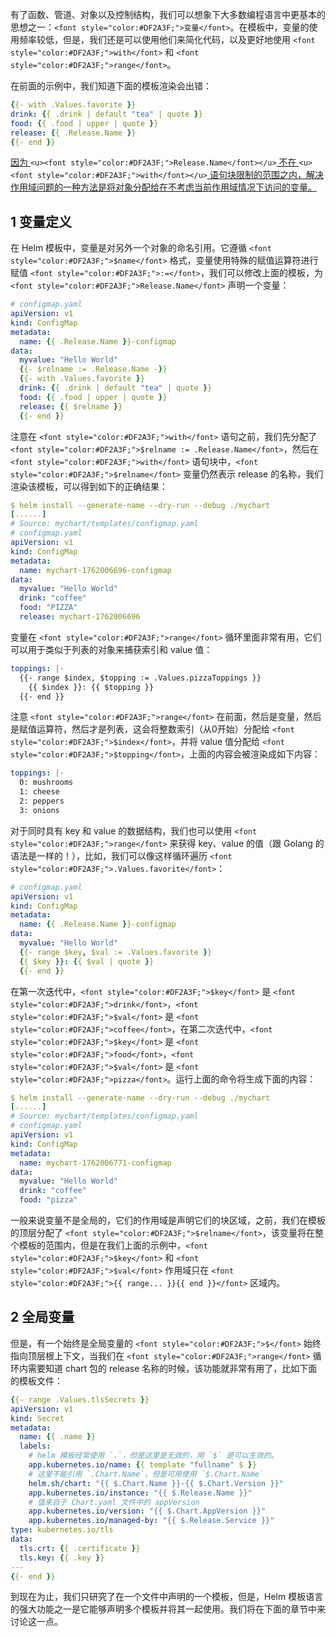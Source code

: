 <font style="color:rgb(28, 30, 33);">有了函数、管道、对象以及控制结构，我们可以想象下大多数编程语言中更基本的思想之一：</font>`<font style="color:#DF2A3F;">变量</font>`<font style="color:rgb(28, 30, 33);">。在模板中，变量的使用频率较低，但是，我们还是可以使用他们来简化代码，以及更好地使用 </font>`<font style="color:#DF2A3F;">with</font>`<font style="color:rgb(28, 30, 33);"> 和 </font>`<font style="color:#DF2A3F;">range</font>`<font style="color:rgb(28, 30, 33);">。</font>

<font style="color:rgb(28, 30, 33);">在前面的示例中，我们知道下面的模板渲染会出错：</font>

```yaml
{{- with .Values.favorite }}
drink: {{ .drink | default "tea" | quote }}
food: {{ .food | upper | quote }}
release: {{ .Release.Name }}
{{- end }}
```

<u><font style="color:rgb(28, 30, 33);">因为 </font></u>`<u><font style="color:#DF2A3F;">Release.Name</font></u>`<u><font style="color:rgb(28, 30, 33);"> 不在 </font></u>`<u><font style="color:#DF2A3F;">with</font></u>`<u><font style="color:rgb(28, 30, 33);"> 语句块限制的范围之内，解决作用域问题的一种方法是将对象分配给在不考虑当前作用域情况下访问的变量。</font></u>

## 1 变量定义
<font style="color:rgb(28, 30, 33);">在 Helm 模板中，变量是对另外一个对象的命名引用。它遵循 </font>`<font style="color:#DF2A3F;">$name</font>`<font style="color:rgb(28, 30, 33);"> 格式，变量使用特殊的赋值运算符进行赋值 </font>`<font style="color:#DF2A3F;">:=</font>`<font style="color:rgb(28, 30, 33);">，我们可以修改上面的模板，为 </font>`<font style="color:#DF2A3F;">Release.Name</font>`<font style="color:rgb(28, 30, 33);"> 声明一个变量：</font>

```yaml
# configmap.yaml
apiVersion: v1
kind: ConfigMap
metadata:
  name: {{ .Release.Name }}-configmap
data:
  myvalue: "Hello World"
  {{- $relname := .Release.Name -}}
  {{- with .Values.favorite }}
  drink: {{ .drink | default "tea" | quote }}
  food: {{ .food | upper | quote }}
  release: {{ $relname }}
  {{- end }}
```

<font style="color:rgb(28, 30, 33);">注意在 </font>`<font style="color:#DF2A3F;">with</font>`<font style="color:rgb(28, 30, 33);"> 语句之前，我们先分配了 </font>`<font style="color:#DF2A3F;">$relname := .Release.Name</font>`<font style="color:rgb(28, 30, 33);">，然后在 </font>`<font style="color:#DF2A3F;">with</font>`<font style="color:rgb(28, 30, 33);"> 语句块中，</font>`<font style="color:#DF2A3F;">$relname</font>`<font style="color:rgb(28, 30, 33);"> 变量仍然表示 release 的名称，我们渲染该模板，可以得到如下的正确结果：</font>

```yaml
$ helm install --generate-name --dry-run --debug ./mychart
[......]
# Source: mychart/templates/configmap.yaml
# configmap.yaml
apiVersion: v1
kind: ConfigMap
metadata:
  name: mychart-1762006696-configmap
data:
  myvalue: "Hello World"
  drink: "coffee"
  food: "PIZZA"
  release: mychart-1762006696
```

<font style="color:rgb(28, 30, 33);">变量在 </font>`<font style="color:#DF2A3F;">range</font>`<font style="color:rgb(28, 30, 33);"> 循环里面非常有用，它们可以用于类似于列表的对象来捕获索引和 value 值：</font>

```yaml
toppings: |-
  {{- range $index, $topping := .Values.pizzaToppings }}
    {{ $index }}: {{ $topping }}
  {{- end }}
```

<font style="color:rgb(28, 30, 33);">注意 </font>`<font style="color:#DF2A3F;">range</font>`<font style="color:rgb(28, 30, 33);"> 在前面，然后是变量，然后是赋值运算符，然后才是列表，这会将整数索引（从0开始）分配给 </font>`<font style="color:#DF2A3F;">$index</font>`<font style="color:rgb(28, 30, 33);">，并将 value 值分配给 </font>`<font style="color:#DF2A3F;">$topping</font>`<font style="color:rgb(28, 30, 33);">，上面的内容会被渲染成如下内容：</font>

```yaml
toppings: |-
  0: mushrooms
  1: cheese
  2: peppers
  3: onions
```

<font style="color:rgb(28, 30, 33);">对于同时具有 key 和 value 的数据结构，我们也可以使用 </font>`<font style="color:#DF2A3F;">range</font>`<font style="color:rgb(28, 30, 33);"> 来获得 key、value 的值（跟 Golang 的语法是一样的！），比如，我们可以像这样循环遍历 </font>`<font style="color:#DF2A3F;">.Values.favorite</font>`<font style="color:rgb(28, 30, 33);">：</font>

```yaml
# configmap.yaml
apiVersion: v1
kind: ConfigMap
metadata:
  name: {{ .Release.Name }}-configmap
data:
  myvalue: "Hello World"
  {{- range $key, $val := .Values.favorite }}
  {{ $key }}: {{ $val | quote }}
  {{- end }}
```

<font style="color:rgb(28, 30, 33);">在第一次迭代中，</font>`<font style="color:#DF2A3F;">$key</font>`<font style="color:rgb(28, 30, 33);"> 是 </font>`<font style="color:#DF2A3F;">drink</font>`<font style="color:rgb(28, 30, 33);">，</font>`<font style="color:#DF2A3F;">$val</font>`<font style="color:rgb(28, 30, 33);"> 是 </font>`<font style="color:#DF2A3F;">coffee</font>`<font style="color:rgb(28, 30, 33);">，在第二次迭代中，</font>`<font style="color:#DF2A3F;">$key</font>`<font style="color:rgb(28, 30, 33);"> 是 </font>`<font style="color:#DF2A3F;">food</font>`<font style="color:rgb(28, 30, 33);">，</font>`<font style="color:#DF2A3F;">$val</font>`<font style="color:rgb(28, 30, 33);"> 是 </font>`<font style="color:#DF2A3F;">pizza</font>`<font style="color:rgb(28, 30, 33);">。运行上面的命令将生成下面的内容：</font>

```yaml
$ helm install --generate-name --dry-run --debug ./mychart
[......]
# Source: mychart/templates/configmap.yaml
# configmap.yaml
apiVersion: v1
kind: ConfigMap
metadata:
  name: mychart-1762006771-configmap
data:
  myvalue: "Hello World"
  drink: "coffee"
  food: "pizza"
```

<font style="color:rgb(28, 30, 33);">一般来说变量不是全局的，它们的作用域是声明它们的块区域，之前，我们在模板的顶层分配了 </font>`<font style="color:#DF2A3F;">$relname</font>`<font style="color:rgb(28, 30, 33);">，该变量将在整个模板的范围内，但是在我们上面的示例中，</font>`<font style="color:#DF2A3F;">$key</font>`<font style="color:rgb(28, 30, 33);"> 和 </font>`<font style="color:#DF2A3F;">$val</font>`<font style="color:rgb(28, 30, 33);"> 作用域只在 </font>`<font style="color:#DF2A3F;">{{ range... }}{{ end }}</font>`<font style="color:rgb(28, 30, 33);"> 区域内。</font>

## 2 全局变量
<font style="color:rgb(28, 30, 33);">但是，有一个始终是全局变量的 </font>`<font style="color:#DF2A3F;">$</font>`<font style="color:rgb(28, 30, 33);"> 始终指向顶层根上下文，当我们在 </font>`<font style="color:#DF2A3F;">range</font>`<font style="color:rgb(28, 30, 33);"> 循环内需要知道 chart 包的 release 名称的时候，该功能就非常有用了，比如下面的模板文件：</font>

```yaml
{{- range .Values.tlsSecrets }}
apiVersion: v1
kind: Secret
metadata:
  name: {{ .name }}
  labels:
    # helm 模板经常使用 `.`，但是这里是无效的，用 `$` 是可以生效的。
    app.kubernetes.io/name: {{ template "fullname" $ }}
    # 这里不能引用 `.Chart.Name`，但是可用使用 `$.Chart.Name`
    helm.sh/chart: "{{ $.Chart.Name }}-{{ $.Chart.Version }}"
    app.kubernetes.io/instance: "{{ $.Release.Name }}"
    # 值来自于 Chart.yaml 文件中的 appVersion
    app.kubernetes.io/version: "{{ $.Chart.AppVersion }}"
    app.kubernetes.io/managed-by: "{{ $.Release.Service }}"
type: kubernetes.io/tls
data:
  tls.crt: {{ .certificate }}
  tls.key: {{ .key }}
---
{{- end }}
```

<font style="color:rgb(28, 30, 33);">到现在为止，我们只研究了在一个文件中声明的一个模板，但是，Helm 模板语言的强大功能之一是它能够声明多个模板并将其一起使用。我们将在下面的章节中来讨论这一点。</font>

